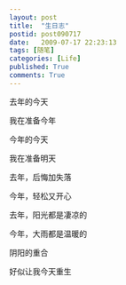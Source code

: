 ```yaml
---
layout: post
title:  "生日志"
postid: post090717
date:   2009-07-17 22:23:13
tags: [随笔]
categories: [Life]
published: True
comments: True
---
```


去年的今天

我在准备今年

<!--more-->

今年的今天

我在准备明天

去年，后悔加失落

今年，轻松又开心

去年，阳光都是凄凉的

今年，大雨都是温暖的

阴阳的重合

好似让我今天重生
